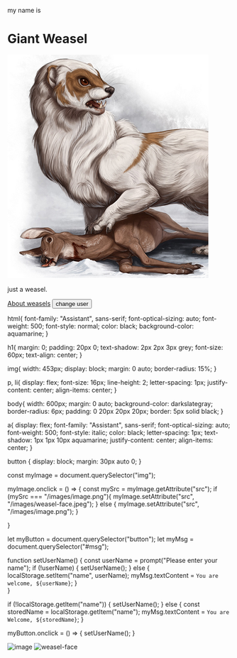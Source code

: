 <!DOCTYPE html>
<html lang="en">
<head>
    <meta charset="UTF-8">
    <meta name="viewport" content="width=device-width, initial-scale=1.0">
    <title>My test page</title>
    <link rel="stylesheet" href="styles.css">
    <link rel="preconnect" href="https://fonts.googleapis.com">
    <link rel="preconnect" href="https://fonts.gstatic.com" crossorigin>
    <link href="https://fonts.googleapis.com/css2?family=Assistant:wght@200..800&display=swap" rel="stylesheet">
</head>
<body>
    <p id="msg"></p>
    <p>my name is</p>
    <h1>Giant Weasel</h1>
    <img src="/images/image.png" alt="test image">
    <p>just a weasel.</p>
    <!--<p>making a list with</p>
    <ul>
        <li>one</li>
        <li>two</li>
        <li>three</li>
    </ul>
    <p>list elements</p>-->
    <a href="https://en.wikipedia.org/wiki/Weasel" target="_blank">About weasels</a>
    <button>change user</button>
    <script src="/scripts/main.js"></script>
</body>
</html>

html{
  font-family: "Assistant", sans-serif;
  font-optical-sizing: auto;
  font-weight: 500;
  font-style: normal;
  color: black;
  background-color: aquamarine;
}

h1{
    margin: 0;
    padding: 20px 0;
    text-shadow: 2px 2px 3px grey;
    font-size: 60px;
    text-align: center;
}

img{
    width: 453px;
    display: block;
    margin: 0 auto;
    border-radius: 15%;
}

p, li{
    display: flex;
    font-size: 16px;
    line-height: 2;
    letter-spacing: 1px;
    justify-content: center;
    align-items: center;
}

body{
    width: 600px;
    margin: 0 auto;
    background-color: darkslategray;
    border-radius: 6px;
    padding: 0 20px 20px 20px;
    border: 5px solid black;
}

a{
    display: flex;
    font-family: "Assistant", sans-serif;
    font-optical-sizing: auto;
    font-weight: 500;
    font-style: italic;
    color: black;
    letter-spacing: 1px;
    text-shadow: 1px 1px 10px aquamarine;
    justify-content: center;
    align-items: center;
}

button {
    display: block;
    margin: 30px auto 0;
}

const myImage = document.querySelector("img");

myImage.onclick = () => {
    const mySrc = myImage.getAttribute("src");
    if (mySrc === "/images/image.png"){
        myImage.setAttribute("src", "/images/weasel-face.jpeg");
     } else {
            myImage.setAttribute("src", "/images/image.png");
        }
    
}

let myButton = document.querySelector("button");
let myMsg = document.querySelector("#msg");

function setUserName() {
    const userName = prompt("Please enter your name");
    if (!userName) {
        setUserName();
    } else {
    localStorage.setItem("name", userName);
    myMsg.textContent = `You are welcome, ${userName}`;
    }    
}


if (!localStorage.getItem("name")) {
    setUserName();
} else {
    const storedName = localStorage.getItem("name");
    myMsg.textContent = `You are Welcome, ${storedName}`;
}

myButton.onclick = () => {
    setUserName();
}

![image](https://github.com/L-V-D-P/l-v-d-p.github.io/assets/145470098/2c1fc9d8-a821-4fa6-9077-3fdff7f9e541)
![weasel-face](https://github.com/L-V-D-P/l-v-d-p.github.io/assets/145470098/ad442e35-8a32-4b48-b9d7-fe94e1274f47)
